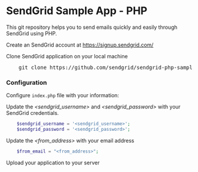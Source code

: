 SendGrid Sample App - PHP
======================

This git repository helps you to send emails quickly and easily through SendGrid using PHP.

Create an SendGrid account at https://signup.sendgrid.com/

Clone SendGrid application on your local machine
<pre>
    git clone https://github.com/sendgrid/sendgrid-php-sample-app
</pre>

### Configuration

Configure `index.php` file with your information:

Update the *&lt;sendgrid_username&gt;* and *&lt;sendgrid_password&gt;* with your SendGrid credentials.
```php
    $sendgrid_username = '<sendgrid_username>';
    $sendgrid_password = '<sendgrid_password>';
```
Update the *&lt;from_address&gt;* with your email address
```php
    $from_email = "<from_address>";
```

Upload your application to your server





